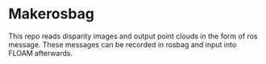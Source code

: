 # Makerosbag
This repo reads disparity images and output point clouds in the form of ros message. These messages can be recorded in rosbag and input into FLOAM afterwards.
